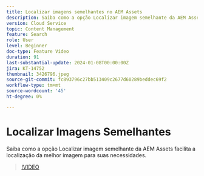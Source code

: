 ```yaml
---
title: Localizar imagens semelhantes no AEM Assets
description: Saiba como a opção Localizar imagem semelhante da AEM Assets facilita a localização da melhor imagem para suas necessidades.
version: Cloud Service
topic: Content Management
feature: Search
role: User
level: Beginner
doc-type: Feature Video
duration: 91
last-substantial-update: 2024-01-08T00:00:00Z
jira: KT-14752
thumbnail: 3426796.jpeg
source-git-commit: fc893796c27bb513409c2677d60289beddec69f2
workflow-type: tm+mt
source-wordcount: '45'
ht-degree: 0%

---
```



# Localizar Imagens Semelhantes

Saiba como a opção Localizar imagem semelhante da AEM Assets facilita a localização da melhor imagem para suas necessidades.

>[!VIDEO](https://video.tv.adobe.com/v/3426796/?learn=on)
